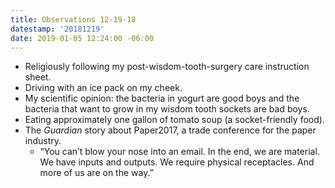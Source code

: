 ```yaml
---
title: Observations 12-19-18
datestamp: '20181219'
date: 2019-01-05 12:24:00 -06:00
---
```


- Religiously following my post-wisdom-tooth-surgery care instruction sheet.
- Driving with an ice pack on my cheek.
- My scientific opinion: the bacteria in yogurt are good boys and the bacteria that want to grow in my wisdom tooth sockets are bad boys.
- Eating approximately one gallon of tomato soup (a socket-friendly food).
- The *Guardian* story about Paper2017, a trade conference for the paper industry.
	- “You can’t blow your nose into an email. In the end, we are material. We have inputs and outputs. We require physical receptacles. And more of us are on the way.”
